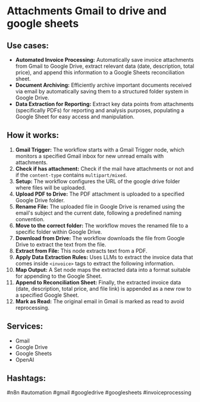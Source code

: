 # Attachments Gmail to drive and google sheets

## Use cases:

- **Automated Invoice Processing:** Automatically save invoice attachments from Gmail to Google Drive, extract relevant data (date, description, total price), and append this information to a Google Sheets reconciliation sheet.
- **Document Archiving:**  Efficiently archive important documents received via email by automatically saving them to a structured folder system in Google Drive.
- **Data Extraction for Reporting:**  Extract key data points from attachments (specifically PDFs) for reporting and analysis purposes, populating a Google Sheet for easy access and manipulation.

## How it works:

1.  **Gmail Trigger:** The workflow starts with a Gmail Trigger node, which monitors a specified Gmail inbox for new unread emails with attachments.
2.  **Check if has attachment:** Check if the mail have attachments or not and if the `content-type` contains `multipart/mixed`.
3.  **Setup:** The workflow configures the URL of the google drive folder where files will be uploaded.
4.  **Upload PDF to Drive:** The PDF attachment is uploaded to a specified Google Drive folder.
5.  **Rename File:** The uploaded file in Google Drive is renamed using the email's subject and the current date, following a predefined naming convention.
6.  **Move to the correct folder:** The workflow moves the renamed file to a specific folder within Google Drive.
7.  **Download from Drive:** The workflow downloads the file from Google Drive to extract the text from the file.
8.  **Extract from File:** This node extracts text from a PDF.
9.  **Apply Data Extraction Rules:** Uses LLMs to extract the invoice data that comes inside `<invoice>` tags to extract the following information.
10. **Map Output:** A Set node maps the extracted data into a format suitable for appending to the Google Sheet.
11. **Append to Reconciliation Sheet:** Finally, the extracted invoice data (date, description, total price, and file link) is appended as a new row to a specified Google Sheet.
12. **Mark as Read:** The original email in Gmail is marked as read to avoid reprocessing.

## Services:

*   Gmail
*   Google Drive
*   Google Sheets
*   OpenAI

## Hashtags:

#n8n #automation #gmail #googledrive #googlesheets #invoiceprocessing
